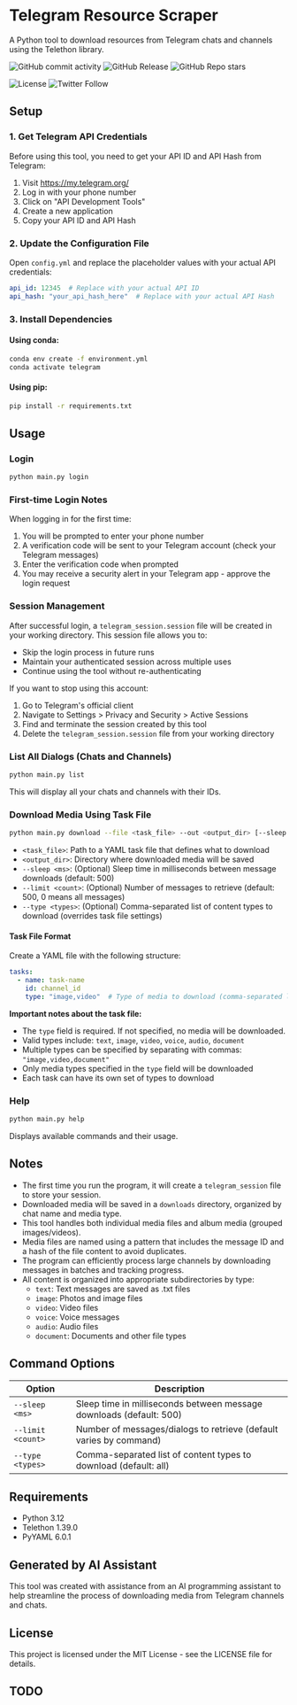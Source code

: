 # Telegram Resource Scraper

A Python tool to download resources from Telegram chats and channels using the Telethon library.


![GitHub commit activity](https://img.shields.io/github/commit-activity/w/ethanzhrepo/telegram_scraper)
![GitHub Release](https://img.shields.io/github/v/release/ethanzhrepo/telegram_scraper)
![GitHub Repo stars](https://img.shields.io/github/stars/ethanzhrepo/telegram_scraper)

![License](https://img.shields.io/github/license/ethanzhrepo/telegram_scraper)
![Twitter Follow](https://img.shields.io/twitter/follow/0x99_Ethan?style=social)


## Setup

### 1. Get Telegram API Credentials

Before using this tool, you need to get your API ID and API Hash from Telegram:

1. Visit https://my.telegram.org/
2. Log in with your phone number
3. Click on "API Development Tools"
4. Create a new application
5. Copy your API ID and API Hash

### 2. Update the Configuration File

Open `config.yml` and replace the placeholder values with your actual API credentials:

```yaml
api_id: 12345  # Replace with your actual API ID
api_hash: "your_api_hash_here"  # Replace with your actual API Hash
```

### 3. Install Dependencies

#### Using conda:
```bash
conda env create -f environment.yml
conda activate telegram
```

#### Using pip:
```bash
pip install -r requirements.txt
```

## Usage

### Login
```bash
python main.py login
```

### First-time Login Notes

When logging in for the first time:

1. You will be prompted to enter your phone number
2. A verification code will be sent to your Telegram account (check your Telegram messages)
3. Enter the verification code when prompted
4. You may receive a security alert in your Telegram app - approve the login request


### Session Management

After successful login, a `telegram_session.session` file will be created in your working directory. This session file allows you to:

- Skip the login process in future runs
- Maintain your authenticated session across multiple uses
- Continue using the tool without re-authenticating

If you want to stop using this account:

1. Go to Telegram's official client
2. Navigate to Settings > Privacy and Security > Active Sessions
3. Find and terminate the session created by this tool
4. Delete the `telegram_session.session` file from your working directory


### List All Dialogs (Chats and Channels)
```bash
python main.py list
```
This will display all your chats and channels with their IDs.

### Download Media Using Task File
```bash
python main.py download --file <task_file> --out <output_dir> [--sleep <ms>] [--limit <count>] [--type <types>]
```
- `<task_file>`: Path to a YAML task file that defines what to download
- `<output_dir>`: Directory where downloaded media will be saved
- `--sleep <ms>`: (Optional) Sleep time in milliseconds between message downloads (default: 500)
- `--limit <count>`: (Optional) Number of messages to retrieve (default: 500, 0 means all messages)
- `--type <types>`: (Optional) Comma-separated list of content types to download (overrides task file settings)

#### Task File Format
Create a YAML file with the following structure:
```yaml
tasks:
  - name: task-name
    id: channel_id
    type: "image,video"  # Type of media to download (comma-separated list)
```

**Important notes about the task file:**
- The `type` field is required. If not specified, no media will be downloaded.
- Valid types include: `text`, `image`, `video`, `voice`, `audio`, `document`
- Multiple types can be specified by separating with commas: `"image,video,document"`
- Only media types specified in the `type` field will be downloaded
- Each task can have its own set of types to download

### Help
```bash
python main.py help
```
Displays available commands and their usage.

## Notes

- The first time you run the program, it will create a `telegram_session` file to store your session.
- Downloaded media will be saved in a `downloads` directory, organized by chat name and media type.
- This tool handles both individual media files and album media (grouped images/videos).
- Media files are named using a pattern that includes the message ID and a hash of the file content to avoid duplicates.
- The program can efficiently process large channels by downloading messages in batches and tracking progress.
- All content is organized into appropriate subdirectories by type:
  - `text`: Text messages are saved as .txt files
  - `image`: Photos and image files
  - `video`: Video files
  - `voice`: Voice messages
  - `audio`: Audio files
  - `document`: Documents and other file types

## Command Options

| Option | Description |
|--------|-------------|
| `--sleep <ms>` | Sleep time in milliseconds between message downloads (default: 500) |
| `--limit <count>` | Number of messages/dialogs to retrieve (default varies by command) |
| `--type <types>` | Comma-separated list of content types to download (default: all) |

## Requirements

- Python 3.12
- Telethon 1.39.0
- PyYAML 6.0.1 

## Generated by AI Assistant

This tool was created with assistance from an AI programming assistant to help streamline the process of downloading media from Telegram channels and chats.

## License

This project is licensed under the MIT License - see the LICENSE file for details.

## TODO 
